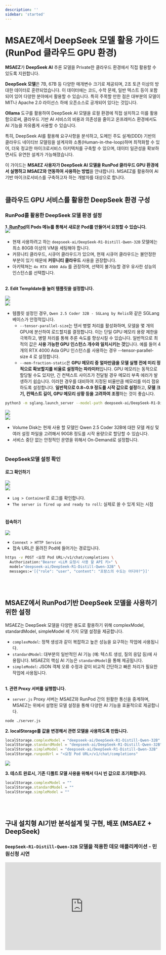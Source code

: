 ```yaml
---
description: ''
sidebar: 'started'
---
```


<!-- <h1>구내 설치형 AI기반 분석설계 및 구현, 배포<br>(MSAEZ + DeepSeek)</h1> -->
# MSAEZ에서 DeepSeek 모델 활용 가이드 (RunPod 클라우드 GPU 환경)

**MSAEZ**가 **DeepSeek AI** 추론 모델을 Private한 클라우드 환경에서 직접 활용할 수 있도록 지원합니다.

**DeepSeek 모델**은 7B, 67B 등 다양한 매개변수 크기로 제공되며, 2조 토큰 이상의 방대한 데이터로 훈련되었습니다. 이 데이터에는 코드, 수학 문제, 일반 텍스트 등이 포함되어 있어 다양한 분야에서 활용할 수 있습니다. 특히 주목할 만한 점은 대부분의 모델이 MIT나 Apache 2.0 라이선스 하에 오픈소스로 공개되어 있다는 것입니다.

**Ollama** 도구를 활용하여 DeepSeek AI 모델을 로컬 환경에 직접 설치하고 이를 활용함으로써, 클라우드 기반 AI 서비스의 비용과 의존성을 줄이고 온프레미스 환경에서도 AI 기능을 자유롭게 사용할 수 있습니다.

특히, DeepSeek AI를 활용해 요구사항을 분석하고, 도메인 주도 설계(DDD) 기반의 클라우드 네이티브 모델링을 설계자와 소통(Human-in-the-loop)하며 최적화할 수 있어, 더욱 정교한 마이크로서비스 아키텍처를 구축할 수 있으며, 데이터 일관성을 확보하면서도 유연한 설계가 가능해졌습니다.

이 가이드는 **MSAEZ 사용자가 DeepSeek AI 모델을 RunPod 클라우드 GPU 환경에서 실행하고 MSAEZ와 연동하여 사용하는 방법**을 안내합니다. MSAEZ를 활용하여 AI 기반 마이크로서비스를 구축하고자 하는 개발자를 대상으로 합니다.
<br><br>

<!-- ## MSAEZ MSA 개발 프로세스

<img src="https://github.com/user-attachments/assets/5fe9e0c5-064f-4969-ad9e-5389196f08f6">
<br>
MSAEZ는 도메인 분석을 통해 마이크로서비스를 도출하고, 헥사고날 및 이벤트 드리븐 아키텍처 기반으로 설계한 후, 자동화된 테스트와 CI/CD 배포를 통해 안정적인 MSA 개발을 지원하는 전 주기에 걸친 프로세스를 제공합니다. 
<br><br>

## 온프레미스 AI를 활용한 마이크로서비스 설계/구현/배포

<img src="https://github.com/user-attachments/assets/b2851b91-543c-47a4-82d7-335ea0b1baa7">
<br>
MSAEZ는 온프레미스 DeepSeek AI 모델을 활용하여 마이크로서비스를 자동 생성하고, 프로덕션 환경과 연동하여 마이크로서비스 설계를 자동화하고, AI를 활용한 자동화된 마이크로서비스 아키텍처 구축을 지원하여, 보다 효율적인 MSA 환경 도입을 가능하게 합니다. 
<br><br> -->


## 클라우드 GPU 서비스를 활용한 DeepSeek 환경 구성
### RunPod를 활용한 DeepSeek 모델 환경 설정

**1. [RunPod](https://runpod.io/)의 Pods 메뉴를 통해서 새로운 Pod를 만들어서 요청할 수 있습니다.**

<img style="margin-top: -20px;" src="https://github.com/user-attachments/assets/8c1c8845-c031-4cb4-8cbb-596acc79fe47">

- 현재 사용하려고 하는 `deepseek-ai/DeepSeek-R1-Distill-Qwen-32B` 모델에는 최소 80GB 이상의 VM을 세팅해야 합니다.
- 커뮤니티 클라우드, 시큐어 클라우드가 있으며, 현재 시큐어 클라우드는 불안정한 부분이 있기 때문에 **커뮤니티 클라우드** 사용을 권장합니다.
- 아키텍쳐는 `4x RTX 4000 Ada` 를 권장하며, 선택이 불가능할 경우 유사한 성능의 인스턴스를 선택합니다.
<br><br>

**2. Edit Templdate을 눌러 템플릿을 설정합니다.**

<img src="https://github.com/user-attachments/assets/a39f6e9a-0651-4e58-96c7-74a45cf95c99">
<br>

<img src="https://github.com/user-attachments/assets/c155ff28-3f51-47d0-96d7-e12952e6a8d9">

- 템플릿 설정인 경우, `Qwen 2.5 Coder 32B - SGLang by Relis`와 같은 SGLang 베이스가 안정적입니다.
   - `--tensor-parallel-size`는 텐서 병렬 처리를 활성화하며, 모델을 몇 개의 GPU에 분산하여 로드할지를 결정합니다. 이는 단일 GPU 메모리 용량 제한을 극복하고, 병렬 처리를 통해 추론 속도를 향상시킬 수 있습니다. 일반적으로 최적의 값은 **사용 가능한 GPU 인스턴스 개수와 일치시키는 것**입니다. 예를 들어 4개의 RTX 4000 Ada GPU 인스턴스를 사용하는 경우 --tensor-parallel-size 4 로 설정합니다.
   - `--mem-fraction-static`은 **GPU 메모리 중 얼마만큼을 모델 실행 전에 미리 정적으로 확보할지를 비율로 설정하는 파라미터**입니다. GPU 메모리는 동적으로 할당될 수도 있지만, 긴 컨텍스트 사이즈가 전달될 경우 메모리 부족 에러가 발생하기 쉽습니다. 이러한 경우를 대비하여 지정된 비율만큼 메모리를 미리 점유하도록 설정합니다. **일반적으로 0.8~0.9 정도를 시작 값으로 설정**하고, **모델 크기, 컨텍스트 길이, GPU 메모리 상황 등을 고려하여 조정**하는 것이 좋습니다.

```bash
python3 -m sglang.launch_server --model-path deepseek-ai/DeepSeek-R1-Distill-Qwen-32B --context-length 131072 --host 0.0.0.0 --port 8000 --tensor-parallel-size 사용된 인스턴스의 GPU 수 --api-key LLM 요청시 사용 할 API 키 --mem-fraction-static 0.9 --disable-cuda-graph
```

<img src="https://github.com/user-attachments/assets/92598e42-caa6-4977-9912-557914ee322f">
<br>

<img src="https://github.com/user-attachments/assets/93c4499b-51a6-4ba5-9248-d7e3a9ccd1f0">

- Volume Disk는 현재 사용 할 모델인 Qwen 2.5 Coder 32B에 대한 모델 캐싱 및 여러 설정 파일을 고려해서 90GB 정도를 시작 용량으로 할당할 수 있습니다.
- 서비스 중단 없는 안정적인 운영을 위해서 On-Demand로 설정합니다.
<br><br>

### DeepSeek모델 설정 확인
#### 로그 확인하기

<img src="https://github.com/user-attachments/assets/73b97cce-9619-4739-80c5-039cf2d7ed23">
<br>

<img src="https://github.com/user-attachments/assets/7d25d7fa-0b86-4159-b2ad-dbb23c1e2719">

- `Log > Container`로 로그를 확인합니다.
- `The server is fired up and ready to roll`: 실제로 쓸 수 있게 되는 시점
<br><br>
   
#### 접속하기

<img src="https://github.com/user-attachments/assets/b26e1608-85b2-42df-9e08-0e6a9439a700">
<br>

- `Connext > HTTP Service`
- 접속 URL은 올려진 Pod에 들어가는 경로입니다.

```bash
https -v POST <요청 Pod URL>/v1/chat/completions \
  Authorization:"Bearer <LLM 요청시 사용 할 API 키>" \
  model="deepseek-ai/DeepSeek-R1-Distill-Qwen-32B" \
  messages:='[{"role": "user", "content": "프랑스의 수도는 어디야?"}]'
```
<br><br>

## MSAEZ에서 RunPod기반 DeepSeek 모델을 사용하기 위한 설정

MSAEZ는 DeepSeek 모델을 다양한 용도로 활용하기 위해 complexModel, standardModel, simpleModel 세 가지 모델 설정을 제공합니다.

- `complexModel`: 정책 생성과 같이 복잡하고 높은 성능을 요구하는 작업에 사용됩니다.
- `standardModel`: 대부분의 일반적인 AI 기능 (예: 텍스트 생성, 질의 응답 등)에 사용됩니다. MSAEZ의 핵심 AI 기능은 `standardModel`을 통해 제공됩니다.
- `simpleModel`: JSON 객체 오류 수정과 같이 비교적 간단하고 빠른 처리가 필요한 작업에 사용됩니다. 
<br><br>

**1. 관련 Proxy 서버를 실행합니다.**

- `server.js` Proxy 서버는 MSAEZ와 RunPod 간의 원활한 통신을 중계하며, MSAEZ는 위에서 설명된 모델 설정을 통해 다양한 AI 기능을 효율적으로 제공합니다.

```bash
node ./server.js
```

**2. localStorage를 값을 변경해서 관련 모델을 사용하도록 만듭니다.**
```js
localStorage.complexModel = "deepseek-ai/DeepSeek-R1-Distill-Qwen-32B"
localStorage.standardModel = "deepseek-ai/DeepSeek-R1-Distill-Qwen-32B"
localStorage.simpleModel = "deepseek-ai/DeepSeek-R1-Distill-Qwen-32B"
localStorage.runpodUrl = "<요청 Pod URL>/v1/chat/completions"
```
<img src="https://github.com/user-attachments/assets/afa73078-4398-4187-979a-e789c75a574b">
<br>

**3. 테스트 완료시, 기존 디폴트 모델 사용을 위해서 다시 빈 값으로 초기화합니다.**
```js
localStorage.complexModel = ""
localStorage.standardModel = ""
localStorage.simpleModel = ""
```
<br><br>

## 구내 설치형 AI기반 분석설계 및 구현, 배포 (MSAEZ + DeepSeek)

### `DeepSeek-R1-Distill-Qwen-32B` 모델을 적용한 데모 애플리케이션 - 민원신청 시연

<div style="position: relative; padding-bottom: 56.25%; padding-top: 0px; height: 0; overflow: hidden;">
	<iframe style="position: absolute; top: 0; left: 0; width: 100%; height: 100%;" 
        src="https://www.youtube.com/embed/4PX4CWrdGCg?si=oD969pF_VGUpSf4Q&amp;start=3652" 
        frameborder="0" crolling="no" frameborder="none" allowfullscreen="">
    </iframe>
</div>